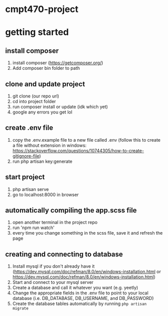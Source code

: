 # cmpt470-project

# getting started

## install composer
1. install composer (https://getcomposer.org/)
2. Add composer bin folder to path 

## clone and update project
1. git clone (our repo url)
2. cd into project folder
3. run composer install or update (idk which yet)
4. google any errors you get lol

## create .env file
1. copy the .env.example file to a new file called .env (follow this to create a file without extension in windows: https://stackoverflow.com/questions/10744305/how-to-create-gitignore-file)
2. run php artisan key:generate

## start project
1. php artisan serve
2. go to localhost:8000 in browser

## automatically compiling the app.scss file 
1. open another terminal in the project repo
2. run 'npm run watch' 
3. every time you change something in the scss file, save it and refresh the page

## creating and connecting to database
1. Install mysql if you don't already have it (https://dev.mysql.com/doc/refman/8.0/en/windows-installation.html or https://dev.mysql.com/doc/refman/8.0/en/windows-installation.html)
2. Start and connect to your mysql server
3. Create a database and call it whatever you want (e.g. yeetly)
4. Change the appropriate fields in the .env file to point to your local database (i.e. DB_DATABASE, DB_USERNAME, and DB_PASSWORD)
5. Create the database tables automatically by running `php artisan migrate`
